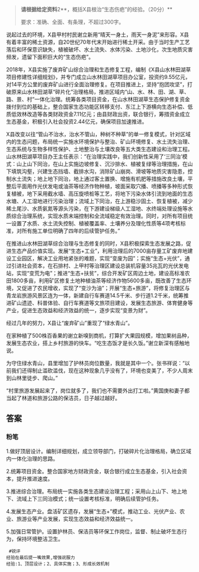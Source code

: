 
> **请根据给定资料**2**，概括X县根治“生态伤疤”的经验。（20分）**
> 
> 要求：准确、全面、有条理，不超过300字。


说起过去的环境，X县甲村村民谢立新用“晴天一身土，雨天一身泥”来形容。X县有着丰富的稀土资源，自20世纪70年代末开始进行稀土开采。由于当时生产工艺落后和环保意识缺失，植被破坏、水土流失、水体污染、土地沙化，次生地质灾害频发，遗留下面积巨大的“生态伤疤”。

2018年，X县实施了废弃矿山综合治理和生态修复工程，编制《X县山水林田湖草项目修建性详细规划》，并专门成立山水林田湖草项目办公室，投资约9.55亿元，对14平方公里的废弃矿山进行全面治理修复。在项目推进上，坚持“抱团攻坚”，打破原来山水林田湖草“碎片化”治理格局，推进区域内“山、水、林、田、湖、草、路、景、村”一体化治理。统筹各类项目资金，在山水林田湖草生态保护修复资金拨付到位的基础上，整合国家生态功能区转移支付、东江上下游横向生态补偿、低质低效林改造等各类财政资金7.11亿元；由县财政出资，联合银行，筹措资金成立生态基金，积极引入社会投资2.44亿元，确保项目加速推进。

X县改变以往“管山不治水，治水不管山，种树不种草”的单一修复模式，针对区域内的生态问题，布局统一实施水环境保护与整治、矿山环境修复、水土流失治理、生态系统与生物多样性保护、土地整治与土壤改良等五大类生态建设和治理工程。山水林田湖草项目办王主任表示：“在治理实践中，我们创新性采用了‘三同治’模式：山上山下同治，在山上实施边坡修复、沉沙排水、植被复绿等治理措施，在山下填筑沟壑，兴建生态挡墙、截排水沟，消除矿山崩岗、滑坡等地质灾害隐患，控制水土流失；地上地下同治，地上通过客土置换、增施有机肥等措施改良土壤，平整后平面用作光伏发电或油茶等经济作物种植，坡面采取穴播、喷播等多种形式恢复植被，地下采用截水墙、高压旋喷桩等工艺，将地下污染水体引流到地面的生态水塘、人工湿地进行污染治理；流域上下同治，在上游稳沙固土、恢复植被，减少稀土尾沙、水质氨氮等源头污染，在下游建设梯级人工湿地、水终端处理设施等水质综合治理系统，实现水质末端控制和全流域稳定有效治理。同时，对所有项目统一设置了水质、水土流失控制、植被覆盖率、土壤养分及理化性质等4项考核标准，对所有施工单位明确了四年的后续管护任务。”

在推进山水林田湖草综合治理与生态修复的同时，X县积极探索生态发展之路，促进生态产品价值实现。发展“生态+工业”，利用治理后的7000亩存量工矿废弃地建设工业园区，解决工业用地紧张的难题，实现“变废为园”；实施“生态+光伏”，通过引进社会资本，在石排村、上甲村等治理区建设总装机容量35兆瓦的光伏发电站，实现“变荒为电”；推进“生态+扶贫”，综合开发矿区周边土地，建设高标准农田1800多亩，利用矿区修复土地种植油茶等经济作物5600多亩，既改善了生态环境，又促进了农民增收，实现了“变沙为油”；开展“生态+旅游”，将修复治理区与青龙岩旅游风景区连为一体，新建自行车赛道14.5千米、步行道1.2千米，统筹推进矿山遗迹、科普体验、自行车赛道等文旅项目建设，发展生态旅游、体育健身等产业，促进生态效益和经济效益的统一，逐步实现“变景为财”。

经过几年的努力，X县让“废弃矿山”重现了“绿水青山”。

在家种植了500株百香果的谢立新嗅到商机，打算扩大果园规模，增加果树品种，发展生态农业，搭上乡村旅游的快车。“吃生态饭才是长久饭。”谢立新深有感触地说。

为守住绿水青山，县里增加了护林员岗位数量，我就是其中一个。张书祥说：“以前我们还得制止滥砍滥伐，现在这种现象几乎没有了，环境也变美了，不少人周末到山林里徒步、爬山。”

“村里旅游发展起来了，岗位就多了，我们也不需要外出打工啦。”黄国庚和妻子都当起了林道和旅游公路的保洁员，日子越过越好。


## 答案

### 粉笔 

1.做好顶层设计。编制详细规划，成立领导部门，打破碎片化治理格局，确立区域内一体化治理的思路。

2.统筹项目资金。整合国家地方财政资金，联合银行成立生态基金，引入社会资本，提升推进速度。

3.推进综合治理。布局统一实施各类生态建设治理工程；采用山上山下、地上地下、流域上下三同治模式；统一设置考核标准，明确后续管护任务。

4.发展生态产业。盘活矿区遗存，发展“生态+”模式，推动工业、光伏产业、农业、旅游业等产业发展，实现生态效益和经济效益统一。

5.加强日常管护。设置护林员、保洁员等环保工作岗位，监督、制止破坏生态行为，保持环境整洁卫生。



	 #锐评
	经验在最后提一嘴效果,增强说服力
	经验:1、顶层设计；2、具体实施；3、形成长效机制